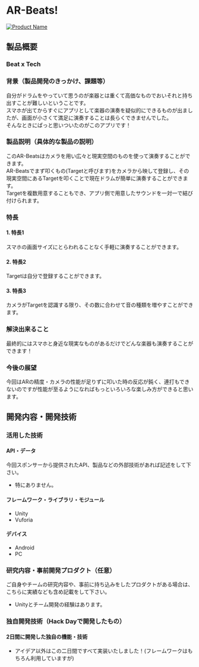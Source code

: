 # AR-Beats!

[![Product Name](image.png)](https://www.youtube.com/watch?v=G5rULR53uMk)

## 製品概要
### Beat x Tech

### 背景（製品開発のきっかけ、課題等）
自分がドラムをやっていて思うのが楽器とは重くて高価なものでおいそれと持ち出すことが難しいということです。  
スマホが出てからすぐにアプリとして楽器の演奏を疑似的にできるものが出ましたが、画面が小さくて満足に演奏することは長らくできませんでした。  
そんなときにぱっと思いついたのがこのアプリです！

### 製品説明（具体的な製品の説明）
このAR-Beatsはカメラを用い広々と現実空間のものを使って演奏することができます。  
AR-Beatsでまず叩くもの(Targetと呼びます)をカメラから映して登録し、その現実空間にあるTargetを叩くことで現在ドラムが簡単に演奏することができます。  
Targetを複数用意することもでき、アプリ側で用意したサウンドを一対一で結び付けられます。  

### 特長

#### 1. 特長1
スマホの画面サイズにとらわれることなく手軽に演奏することができます。

#### 2. 特長2
Targetは自分で登録することができます。

#### 3. 特長3
カメラがTargetを認識する限り、その数に合わせて音の種類を増やすことができます。

### 解決出来ること
最終的にはスマホと身近な現実なものがあるだけでどんな楽器も演奏することができます！

### 今後の展望
今回はARの精度・カメラの性能が足りずに叩いた時の反応が鈍く、連打もできないのですが性能が至るようになればもっといろいろな楽しみ方ができると思います。


## 開発内容・開発技術
### 活用した技術
#### API・データ
今回スポンサーから提供されたAPI、製品などの外部技術があれば記述をして下さい。

* 特にありません。

#### フレームワーク・ライブラリ・モジュール
* Unity
* Vuforia

#### デバイス
* Android
* PC

### 研究内容・事前開発プロダクト（任意）
ご自身やチームの研究内容や、事前に持ち込みをしたプロダクトがある場合は、こちらに実績なども含め記載をして下さい。

* Unityとチーム開発の経験はあります。

### 独自開発技術（Hack Dayで開発したもの）
#### 2日間に開発した独自の機能・技術
* アイデア以外はこの二日間ですべて実装いたしました！(フレームワークはもちろん利用していますが)
